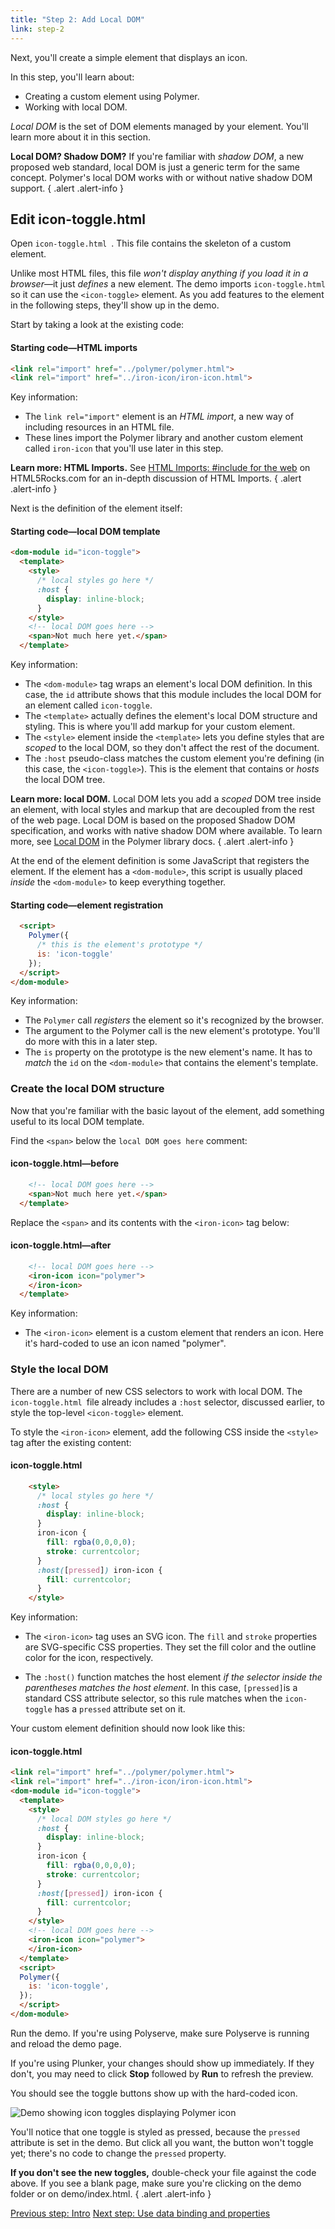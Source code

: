 ```yaml
---
title: "Step 2: Add Local DOM"
link: step-2
---
```


Next, you'll create a simple element that displays an icon.

In this step, you'll learn about:

*   Creating a custom element using Polymer.
*   Working with local DOM.

_Local DOM_ is the set of DOM elements managed by your element. You'll learn more
about it in this section.

**Local DOM? Shadow DOM?** If you're familiar with _shadow DOM_, a new proposed
web standard, local DOM is just a generic term for the same concept. Polymer's
local DOM works with or without native shadow DOM support.
{ .alert .alert-info }

## Edit icon-toggle.html

Open `icon-toggle.html `. This file contains the skeleton of a custom element.

Unlike most HTML files, this file <em>won't display anything if you load it in a
browser</em>—it just <em>defines</em> a new element. The demo imports
`icon-toggle.html` so it can use the `<icon-toggle>`
element. As you add features to the element in the following steps, they'll show
up in the demo.

Start by taking a look at the existing code:


#### Starting code—HTML imports

```html
<link rel="import" href="../polymer/polymer.html">
<link rel="import" href="../iron-icon/iron-icon.html">
```

Key information:

*   The `link rel="import"` element is an <em>HTML import</em>, a new
    way of including resources in an HTML file.
*   These lines import the Polymer library and another custom element called
    `iron-icon` that you'll use later in this step.

**Learn more: HTML Imports.** See [HTML Imports: #include for the web](http://www.html5rocks.com/en/tutorials/webcomponents/imports/)
on HTML5Rocks.com for an in-depth discussion of HTML Imports.
{ .alert .alert-info }

Next is the definition of the element itself:

#### Starting code—local DOM template



```html
<dom-module id="icon-toggle">
  <template>
    <style>
      /* local styles go here */
      :host {
        display: inline-block;
      }
    </style>
    <!-- local DOM goes here -->
    <span>Not much here yet.</span>
  </template>
```

Key information:

*   The `<dom-module>` tag wraps an element's local DOM definition.
    In this case, the `id` attribute shows that this module includes the
    local DOM for an element called `icon-toggle`.
*   The `<template>` actually defines the element's local DOM structure and
    styling. This is where you'll add markup for your custom element.
*   The `<style>` element inside the `<template>` lets you
    define styles that are <em>scoped</em>  to the local DOM, so they don't
    affect the rest of the document.
*   The `:host` pseudo-class matches the custom element you're
    defining (in this case, the `<icon-toggle>`). This is the element
    that contains or <em>hosts </em>the local DOM tree.

**Learn more: local DOM.** Local DOM
lets you add a <em>scoped</em> DOM tree inside an element, with local styles and
markup that are decoupled from the rest of the web page. Local DOM is based on
the proposed Shadow DOM specification, and works with native shadow DOM where available.
To learn more, see <a href="https://www.polymer-project.org/1.0/docs/devguide/local-dom.html">Local
DOM</a> in the Polymer library docs.
{ .alert .alert-info }

At the end of the element definition is some JavaScript that registers the
element. If the element has a `<dom-module>`, this script is usually placed
<em>inside</em> the `<dom-module>` to keep everything together.


#### Starting code—element registration


```html
  <script>
    Polymer({
      /* this is the element's prototype */
      is: 'icon-toggle'
    });
  </script>
</dom-module>
```


Key information:

  * The `Polymer` call <em>registers</em> the element so it's recognized by the browser.
  * The argument to the Polymer call is the new element's prototype. You'll do more
with this in a later step.
  * The `is` property on the prototype is the new element's name. It has to <em>match</em> the `id` on the `<dom-module>` that contains the element's template.

### Create the local DOM structure

Now that you're familiar with the basic layout of the element, add something
useful to its local DOM template.

Find the `<span>` below the  `local DOM goes here` comment:

#### icon-toggle.html—before


```html
    <!-- local DOM goes here -->
    <span>Not much here yet.</span>
  </template>
```

 Replace the `<span>` and its contents with the `<iron-icon>` tag below:

#### icon-toggle.html—after


```html
    <!-- local DOM goes here -->
    <iron-icon icon="polymer">
    </iron-icon>
  </template>
```

Key information:

  * The `<iron-icon>` element is a custom element that renders an icon. Here it's hard-coded to use
an icon named "polymer".

### Style the local DOM

There are a number of new CSS selectors to work with local DOM. The `icon-toggle.html `file already includes a `:host` selector, discussed earlier, to style the top-level `<icon-toggle>` element.

To style the `<iron-icon>` element, add the following CSS inside the `<style>` tag after the existing content:

#### icon-toggle.html


```html
    <style>
      /* local styles go here */
      :host {
        display: inline-block;
      }
      iron-icon {
        fill: rgba(0,0,0,0);
        stroke: currentcolor;
      }
      :host([pressed]) iron-icon {
        fill: currentcolor;
      }
    </style>
```

Key information:

*   The `<iron-icon>` tag uses an SVG icon. The `fill`
    and `stroke` properties are SVG-specific CSS properties. They
    set the fill color and the outline color for the icon, respectively.

*   The `:host()` function matches the host element <em>if the
    selector inside the parentheses matches the host element</em>. In this
    case, `[pressed]`is a standard CSS attribute selector, so this
    rule matches when the `icon-toggle` has a `pressed`
    attribute set on it.

Your custom element definition should now look like this:

#### icon-toggle.html


```html
<link rel="import" href="../polymer/polymer.html">
<link rel="import" href="../iron-icon/iron-icon.html">
<dom-module id="icon-toggle">
  <template>
    <style>
      /* local DOM styles go here */
      :host {
        display: inline-block;
      }
      iron-icon {
        fill: rgba(0,0,0,0);
        stroke: currentcolor;
      }
      :host([pressed]) iron-icon {
        fill: currentcolor;
      }
    </style>
    <!-- local DOM goes here -->
    <iron-icon icon="polymer">
    </iron-icon>
  </template>
  <script>
  Polymer({
    is: 'icon-toggle',
  });
  </script>
</dom-module>
```

Run the demo. If you're using Polyserve, make sure Polyserve is running and
reload the demo page.

If you're using Plunker, your changes should show up immediately.
If they don't, you may need to click **Stop** followed by **Run** to
refresh the preview.

You should see the toggle buttons show up with the hard-coded icon.

<img src="/images/1.0/first-element/hardcoded-toggles.png" alt="Demo showing icon toggles displaying Polymer icon">

You'll notice that one toggle is styled as pressed, because the `pressed`
attribute is set in the demo. But click all you want, the button won't toggle
yet; there's no code to change the `pressed` property.


**If you don't see the new toggles,** double-check your file against the code above. If you see a blank page, make
sure you're clicking on the demo folder or on demo/index.html.
{ .alert .alert-info }

<a class="blue-button" href="intro">Previous step: Intro</a>
<a class="blue-button" 
    href="step-3">Next step: Use data binding and properties</a>
